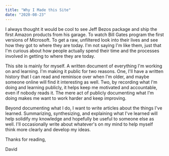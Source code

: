 ```yaml
---
title: "Why I Made this Site"
date: "2020-08-23"
---
```


I always thought it would be cool to see Jeff Bezos package and ship the first Amazon products from his garage. To watch Bill Gates program the first versions of Microsoft. To get a raw, unfiltered look into their lives and see how they got to where they are today. I'm not saying I'm like them, just that I'm curious about how people actually spend their time and the processes involved in getting to where they are today. 

This site is mainly for myself. A written document of everything I'm working on and learning. I'm making it public for two reasons. One, I'll have a written history that I can read and reminisce over when I'm older, and maybe someone online will find it interesting as well. Two, by recording what I'm doing and learning publicly, it helps keep me motivated and accountable, even if nobody reads it. The mere act of publicly documenting what I'm doing makes me want to work harder and keep improving.

Beyond documenting what I do, I want to write articles about the things I've learned. Summarizing, synthesizing, and explaining what I've learned will help solidify my knowledge and hopefully be useful to someone else as well. I'll occasionally write about whatever's on my mind to help myself think more clearly and develop my ideas. 

Thanks for reading,

David
